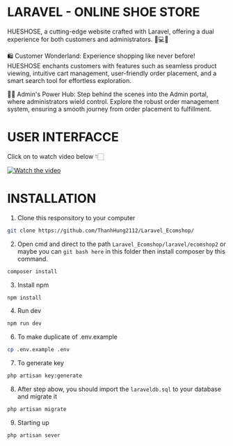 # LARAVEL - ONLINE SHOE STORE

HUESHOSE, a cutting-edge website crafted with Laravel, offering a dual experience for both customers and administrators. 🌈💻✨

🛍️ Customer Wonderland:
Experience shopping like never before! HUESHOSE enchants customers with features such as seamless product viewing, intuitive cart management, user-friendly order placement, and a smart search tool for effortless exploration.

🧑‍💻 Admin's Power Hub:
Step behind the scenes into the Admin portal, where administrators wield control. Explore the robust order management system, ensuring a smooth journey from order placement to fulfillment.

# USER INTERFACCE 

Click on to watch video below 👇🏻

[![Watch the video](https://img.youtube.com/vi/d5GoHRTfkoI/maxresdefault.jpg)](https://www.youtube.com/watch?v=d5GoHRTfkoI)


# INSTALLATION

1. Clone this responsitory to your computer
  ```bash
  git clone https://github.com/ThanhHung2112/Laravel_Ecomshop/
  ```

2. Open cmd and direct to the path `Laravel_Ecomshop/laravel/ecomshop2` or maybe you can `git bash here` in this folder then install composer by this command.
```bash
composer install
```

3. Install npm
```bash
npm install
```

4. Run dev
```bash
npm run dev
```

6. To make duplicate of .env.example
```bash
cp .env.example .env
```

7. To generate key
```bash
php artisan key:generate
```
8. After step abow, you should import the `laraveldb.sql` to your database and migrate it
```bash
php artisan migrate
```

9. Starting up
```bash
php artisan sever
```
